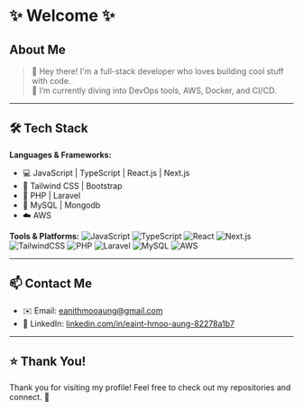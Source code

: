 <!--
**EaintHmoo/EaintHmoo** is a ✨ _special_ ✨ repository because its `README.md` (this file) appears on your GitHub profile.

Here are some ideas to get you started:

- 🔭 I’m currently working on ...
- 🌱 I’m currently learning ...
- 👯 I’m looking to collaborate on ...
- 🤔 I’m looking for help with ...
- 💬 Ask me about ...
- 📫 How to reach me: ...
- 😄 Pronouns: ...
- ⚡ Fun fact: ...
-->
# ✨ Welcome ✨

## About Me

> 👋 Hey there! I'm a full-stack developer who loves building cool stuff with code.  
> 🚀 I’m currently diving into DevOps tools, AWS, Docker, and CI/CD.

---

## 🛠️ Tech Stack

**Languages & Frameworks:**
- 💻 JavaScript | TypeScript | React.js | Next.js  
- 🎨 Tailwind CSS | Bootstrap  
- 🐘 PHP | Laravel  
- 🐬 MySQL | Mongodb
- ☁️ AWS

**Tools & Platforms:**
![JavaScript](https://img.shields.io/badge/-JavaScript-F7DF1E?style=flat&logo=javascript&logoColor=000)
![TypeScript](https://img.shields.io/badge/-TypeScript-3178C6?style=flat&logo=typescript&logoColor=fff)
![React](https://img.shields.io/badge/-React-61DAFB?style=flat&logo=react&logoColor=000)
![Next.js](https://img.shields.io/badge/-Next.js-000?style=flat&logo=next.js&logoColor=fff)
![TailwindCSS](https://img.shields.io/badge/-TailwindCSS-38B2AC?style=flat&logo=tailwind-css&logoColor=fff)
![PHP](https://img.shields.io/badge/-PHP-777BB4?style=flat&logo=php&logoColor=fff)
![Laravel](https://img.shields.io/badge/-Laravel-FF2D20?style=flat&logo=laravel&logoColor=fff)
![MySQL](https://img.shields.io/badge/-MySQL-4479A1?style=flat&logo=mysql&logoColor=fff)
![AWS](https://img.shields.io/badge/-AWS-232F3E?style=flat&logo=amazon-aws&logoColor=fff)

---

## 📫 Contact Me

- ✉️ Email: [eanithmooaung@gmail.com](mailto:eanithmooaung@gmail.com)  
- 🔗 LinkedIn: [linkedin.com/in/eaint-hmoo-aung-82278a1b7](https://www.linkedin.com/in/eaint-hmoo-aung-82278a1b7/)

---

## ⭐ Thank You!

Thank you for visiting my profile! Feel free to check out my repositories and connect. 🙌
